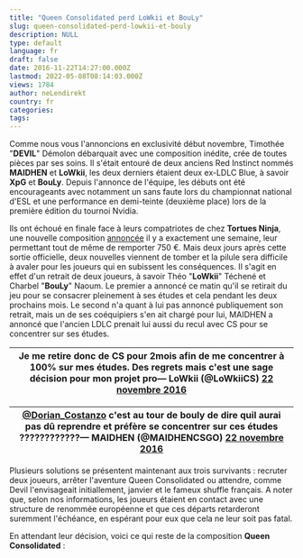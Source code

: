 ```yaml
---
title: "Queen Consolidated perd LoWkii et BouLy"
slug: queen-consolidated-perd-lowkii-et-bouly
description: NULL
type: default
language: fr
draft: false
date: 2016-11-22T14:27:00.000Z
lastmod: 2022-05-08T08:14:03.000Z
views: 1784
author: neLendirekt
country: fr
categories:
tags:
---
```

Comme nous vous l'annoncions en exclusivité début novembre, Timothée "**DEVIL**" Démolon débarquait avec une composition inédite, crée de toutes pièces par ses soins. Il s'était entouré de deux anciens Red Instinct nommés **MAIDHEN** et **LoWkii**, les deux derniers étaient deux ex-LDLC Blue, à savoir **XpG** et **BouLy**. Depuis l'annonce de l'équipe, les débuts ont été encourageants avec notamment un sans faute lors du championnat national d'ESL et une performance en demi-teinte (deuxième place) lors de la première édition du tournoi Nvidia.

Ils ont échoué en finale face à leurs compatriotes de chez **Tortues Ninja**, une nouvelle composition [annoncée](/fr/flash/nouvelle-equipe-dans-le-subtop-francais-tortues-ninja/74) il y a exactement une semaine, leur permettant tout de même de remporter 750 €. Mais deux jours après cette sortie officielle, deux nouvelles viennent de tomber et la pilule sera difficile à avaler pour les joueurs qui en subissent les conséquences. Il s'agit en effet d'un retrait de deux joueurs, à savoir Théo "**LoWkii**" Téchené et Charbel "**BouLy**" Naoum. Le premier a annoncé ce matin qu'il se retirait du jeu pour se consacrer pleinement à ses études et cela pendant les deux prochains mois. Le second n'a quant à lui pas annoncé publiquement son retrait, mais un de ses coéquipiers s'en ait chargé pour lui, MAIDHEN a annoncé que l'ancien LDLC prenait lui aussi du recul avec CS pour se concentrer sur ses études.

| Je me retire donc de CS pour 2mois afin de me concentrer à 100% sur mes études. Des regrets mais c'est une sage décision pour mon projet pro— LoWkii (@LoWkiiCS) [22 novembre 2016](https://twitter.com/LoWkiiCS/status/800984905995976704) |
| ------------------------------------------------------------------------------------------------------------------------------------------------------------------------------------------------------------------------------------------- |

| [@Dorian\_Costanzo](https://twitter.com/Dorian%5FCostanzo) c'est au tour de bouly de dire quil aurai pas dû reprendre et préfère se concentrer sur ces études ????????????— MAIDHEN (@MAIDHENCSGO) [22 novembre 2016](https://twitter.com/MAIDHENCSGO/status/801037100757827584) |
| -------------------------------------------------------------------------------------------------------------------------------------------------------------------------------------------------------------------------------------------------------------------------------- |

Plusieurs solutions se présentent maintenant aux trois survivants : recruter deux joueurs, arrêter l'aventure Queen Consolidated ou attendre, comme Devil l'envisageait initiallement, janvier et le fameux shuffle français. A noter que, selon nos informations, les joueurs étaient en contact avec une structure de renommée européenne et que ces départs retarderont suremment l'échéance, en espérant pour eux que cela ne leur soit pas fatal.

En attendant leur décision, voici ce qui reste de la composition **Queen Consolidated** :
